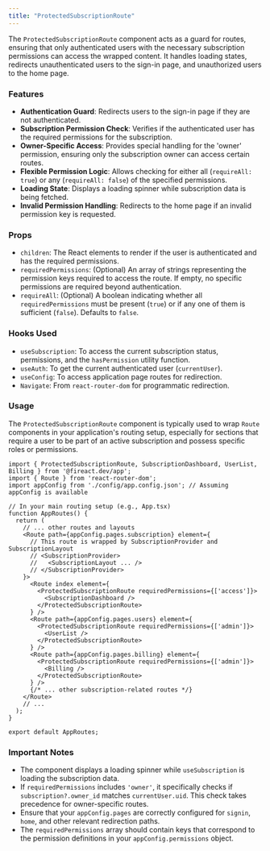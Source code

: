 ```yaml
---
title: "ProtectedSubscriptionRoute"
---
```


The `ProtectedSubscriptionRoute` component acts as a guard for routes, ensuring that only authenticated users with the necessary subscription permissions can access the wrapped content. It handles loading states, redirects unauthenticated users to the sign-in page, and unauthorized users to the home page.

### Features

- **Authentication Guard**: Redirects users to the sign-in page if they are not authenticated.
- **Subscription Permission Check**: Verifies if the authenticated user has the required permissions for the subscription.
- **Owner-Specific Access**: Provides special handling for the 'owner' permission, ensuring only the subscription owner can access certain routes.
- **Flexible Permission Logic**: Allows checking for either all (`requireAll: true`) or any (`requireAll: false`) of the specified permissions.
- **Loading State**: Displays a loading spinner while subscription data is being fetched.
- **Invalid Permission Handling**: Redirects to the home page if an invalid permission key is requested.

### Props

- `children`: The React elements to render if the user is authenticated and has the required permissions.
- `requiredPermissions`: (Optional) An array of strings representing the permission keys required to access the route. If empty, no specific permissions are required beyond authentication.
- `requireAll`: (Optional) A boolean indicating whether all `requiredPermissions` must be present (`true`) or if any one of them is sufficient (`false`). Defaults to `false`.

### Hooks Used

- `useSubscription`: To access the current subscription status, permissions, and the `hasPermission` utility function.
- `useAuth`: To get the current authenticated user (`currentUser`).
- `useConfig`: To access application page routes for redirection.
- `Navigate`: From `react-router-dom` for programmatic redirection.

### Usage

The `ProtectedSubscriptionRoute` component is typically used to wrap `Route` components in your application's routing setup, especially for sections that require a user to be part of an active subscription and possess specific roles or permissions.

```tsx
import { ProtectedSubscriptionRoute, SubscriptionDashboard, UserList, Billing } from '@fireact.dev/app';
import { Route } from 'react-router-dom';
import appConfig from './config/app.config.json'; // Assuming appConfig is available

// In your main routing setup (e.g., App.tsx)
function AppRoutes() {
  return (
    // ... other routes and layouts
    <Route path={appConfig.pages.subscription} element={
      // This route is wrapped by SubscriptionProvider and SubscriptionLayout
      // <SubscriptionProvider>
      //   <SubscriptionLayout ... />
      // </SubscriptionProvider>
    }>
      <Route index element={
        <ProtectedSubscriptionRoute requiredPermissions={['access']}>
          <SubscriptionDashboard />
        </ProtectedSubscriptionRoute>
      } />
      <Route path={appConfig.pages.users} element={
        <ProtectedSubscriptionRoute requiredPermissions={['admin']}>
          <UserList />
        </ProtectedSubscriptionRoute>
      } />
      <Route path={appConfig.pages.billing} element={
        <ProtectedSubscriptionRoute requiredPermissions={['admin']}>
          <Billing />
        </ProtectedSubscriptionRoute>
      } />
      {/* ... other subscription-related routes */}
    </Route>
    // ...
  );
}

export default AppRoutes;
```

### Important Notes

- The component displays a loading spinner while `useSubscription` is loading the subscription data.
- If `requiredPermissions` includes `'owner'`, it specifically checks if `subscription?.owner_id` matches `currentUser.uid`. This check takes precedence for owner-specific routes.
- Ensure that your `appConfig.pages` are correctly configured for `signin`, `home`, and other relevant redirection paths.
- The `requiredPermissions` array should contain keys that correspond to the permission definitions in your `appConfig.permissions` object.
